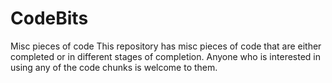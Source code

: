 # CodeBits
Misc pieces of code
This repository has misc pieces of code that are either completed or in different stages of completion.
Anyone who is interested in using any of the code chunks is welcome to them.
